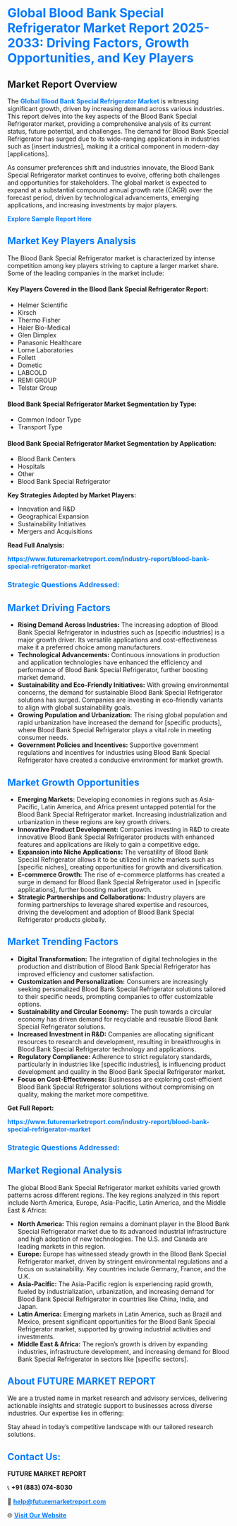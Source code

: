 <h1 style="color: #007BFF;">Global Blood Bank Special Refrigerator Market Report 2025-2033: Driving Factors, Growth Opportunities, and Key Players</h1>

<section id="overview">
<h2>Market Report Overview</h2>
<p>The <a href="https://www.futuremarketreport.com/industry-report/blood-bank-special-refrigerator-market" style="color: #007BFF; text-decoration: none;"><strong>Global Blood Bank Special Refrigerator Market</strong></a> is witnessing significant growth, driven by increasing demand across various industries. This report delves into the key aspects of the Blood Bank Special Refrigerator market, providing a comprehensive analysis of its current status, future potential, and challenges. The demand for Blood Bank Special Refrigerator has surged due to its wide-ranging applications in industries such as [insert industries], making it a critical component in modern-day [applications].</p>
<p>As consumer preferences shift and industries innovate, the Blood Bank Special Refrigerator market continues to evolve, offering both challenges and opportunities for stakeholders. The global market is expected to expand at a substantial compound annual growth rate (CAGR) over the forecast period, driven by technological advancements, emerging applications, and increasing investments by major players.</p>
</section>

<section id="overview">
<p><a href="https://www.futuremarketreport.com/request-sample/reportId=122954" style="color: #007BFF; text-decoration: none;"><strong>Explore Sample Report Here</strong></a></p>
</section>

<section id="key-players">
<h2 style="color: #007BFF;">Market Key Players Analysis</h2>
<p>The Blood Bank Special Refrigerator market is characterized by intense competition among key players striving to capture a larger market share. Some of the leading companies in the market include:</p>
<h4>Key Players Covered in the Blood Bank Special Refrigerator Report:</h4>
<ul><li>Helmer Scientific</li><li>Kirsch</li><li>Thermo Fisher</li><li>Haier Bio-Medical</li><li>Glen Dimplex</li><li>Panasonic Healthcare</li><li>Lorne Laboratories</li><li>Follett</li><li>Dometic</li><li>LABCOLD</li><li>REMI GROUP</li><li>Telstar Group</li></ul>
<h4>Blood Bank Special Refrigerator Market Segmentation by Type:</h4>
<ul><li>Common Indoor Type</li><li>Transport Type</li></ul>

<h4>Blood Bank Special Refrigerator Market Segmentation by Application:</h4>
<ul><li>Blood Bank Centers</li><li>Hospitals</li><li>Other</li><li>Blood Bank Special Refrigerator</li></ul>
<p><strong>Key Strategies Adopted by Market Players:</strong></p>
<ul>
<li>Innovation and R&D</li>
<li>Geographical Expansion</li>
<li>Sustainability Initiatives</li>
<li>Mergers and Acquisitions</li>
</ul>
</section>

<section>
<p><strong>Read Full Analysis: </strong></p><a href="https://www.futuremarketreport.com/industry-report/blood-bank-special-refrigerator-market" style="color: #007BFF; text-decoration: none;"><strong>https://www.futuremarketreport.com/industry-report/blood-bank-special-refrigerator-market</strong></a>
<h3 style="color: #007BFF;">Strategic Questions Addressed:</h3>
</section>

<section id="driving-factors">
<h2 style="color: #007BFF;">Market Driving Factors</h2>
<ul>
<li><strong>Rising Demand Across Industries:</strong> The increasing adoption of Blood Bank Special Refrigerator in industries such as [specific industries] is a major growth driver. Its versatile applications and cost-effectiveness make it a preferred choice among manufacturers.</li>
<li><strong>Technological Advancements:</strong> Continuous innovations in production and application technologies have enhanced the efficiency and performance of Blood Bank Special Refrigerator, further boosting market demand.</li>
<li><strong>Sustainability and Eco-Friendly Initiatives:</strong> With growing environmental concerns, the demand for sustainable Blood Bank Special Refrigerator solutions has surged. Companies are investing in eco-friendly variants to align with global sustainability goals.</li>
<li><strong>Growing Population and Urbanization:</strong> The rising global population and rapid urbanization have increased the demand for [specific products], where Blood Bank Special Refrigerator plays a vital role in meeting consumer needs.</li>
<li><strong>Government Policies and Incentives:</strong> Supportive government regulations and incentives for industries using Blood Bank Special Refrigerator have created a conducive environment for market growth.</li>
</ul>
</section>

<section id="growth-opportunities">
<h2 style="color: #007BFF;">Market Growth Opportunities</h2>
<ul>
<li><strong>Emerging Markets:</strong> Developing economies in regions such as Asia-Pacific, Latin America, and Africa present untapped potential for the Blood Bank Special Refrigerator market. Increasing industrialization and urbanization in these regions are key growth drivers.</li>
<li><strong>Innovative Product Development:</strong> Companies investing in R&D to create innovative Blood Bank Special Refrigerator products with enhanced features and applications are likely to gain a competitive edge.</li>
<li><strong>Expansion into Niche Applications:</strong> The versatility of Blood Bank Special Refrigerator allows it to be utilized in niche markets such as [specific niches], creating opportunities for growth and diversification.</li>
<li><strong>E-commerce Growth:</strong> The rise of e-commerce platforms has created a surge in demand for Blood Bank Special Refrigerator used in [specific applications], further boosting market growth.</li>
<li><strong>Strategic Partnerships and Collaborations:</strong> Industry players are forming partnerships to leverage shared expertise and resources, driving the development and adoption of Blood Bank Special Refrigerator products globally.</li>
</ul>
</section>

<section id="trending-factors">
<h2 style="color: #007BFF;">Market Trending Factors</h2>
<ul>
<li><strong>Digital Transformation:</strong> The integration of digital technologies in the production and distribution of Blood Bank Special Refrigerator has improved efficiency and customer satisfaction.</li>
<li><strong>Customization and Personalization:</strong> Consumers are increasingly seeking personalized Blood Bank Special Refrigerator solutions tailored to their specific needs, prompting companies to offer customizable options.</li>
<li><strong>Sustainability and Circular Economy:</strong> The push towards a circular economy has driven demand for recyclable and reusable Blood Bank Special Refrigerator solutions.</li>
<li><strong>Increased Investment in R&D:</strong> Companies are allocating significant resources to research and development, resulting in breakthroughs in Blood Bank Special Refrigerator technology and applications.</li>
<li><strong>Regulatory Compliance:</strong> Adherence to strict regulatory standards, particularly in industries like [specific industries], is influencing product development and quality in the Blood Bank Special Refrigerator market.</li>
<li><strong>Focus on Cost-Effectiveness:</strong> Businesses are exploring cost-efficient Blood Bank Special Refrigerator solutions without compromising on quality, making the market more competitive.</li>
</ul>
</section>

<section>
<p><strong>Get Full Report: </strong></p><a href="https://www.futuremarketreport.com/industry-report/blood-bank-special-refrigerator-market" style="color: #007BFF; text-decoration: none;"><strong>https://www.futuremarketreport.com/industry-report/blood-bank-special-refrigerator-market</strong></a>
<h3 style="color: #007BFF;">Strategic Questions Addressed:</h3>
</section>


<section id="regional-analysis">
<h2 style="color: #007BFF;">Market Regional Analysis</h2>
<p>The global Blood Bank Special Refrigerator market exhibits varied growth patterns across different regions. The key regions analyzed in this report include North America, Europe, Asia-Pacific, Latin America, and the Middle East & Africa:</p>
<ul>
<li><strong>North America:</strong> This region remains a dominant player in the Blood Bank Special Refrigerator market due to its advanced industrial infrastructure and high adoption of new technologies. The U.S. and Canada are leading markets in this region.</li>
<li><strong>Europe:</strong> Europe has witnessed steady growth in the Blood Bank Special Refrigerator market, driven by stringent environmental regulations and a focus on sustainability. Key countries include Germany, France, and the U.K.</li>
<li><strong>Asia-Pacific:</strong> The Asia-Pacific region is experiencing rapid growth, fueled by industrialization, urbanization, and increasing demand for Blood Bank Special Refrigerator in countries like China, India, and Japan.</li>
<li><strong>Latin America:</strong> Emerging markets in Latin America, such as Brazil and Mexico, present significant opportunities for the Blood Bank Special Refrigerator market, supported by growing industrial activities and investments.</li>
<li><strong>Middle East & Africa:</strong> The region’s growth is driven by expanding industries, infrastructure development, and increasing demand for Blood Bank Special Refrigerator in sectors like [specific sectors].</li>
</ul>
</section>

<footer>
<h2 style="color: #007BFF;">About FUTURE MARKET REPORT</h2>
<p>We are a trusted name in market research and advisory services, delivering actionable insights and strategic support to businesses across diverse industries. Our expertise lies in offering:</p>

<p>Stay ahead in today’s competitive landscape with our tailored research solutions.</p>

<h2 style="color: #007BFF;">Contact Us:</h2>
<p><strong>FUTURE MARKET REPORT</strong></p>
<p>📞 <strong>+91 (883) 074-8030</strong></p>
<p>📧 <strong><a href="mailto:help@futuremarketreport.com" style="color: #007BFF;">help@futuremarketreport.com</a></strong></p>
<p>🌐 <strong><a href="https://www.futuremarketreport.com/" style="color: #007BFF;">Visit Our Website</a></strong></p>
</footer>